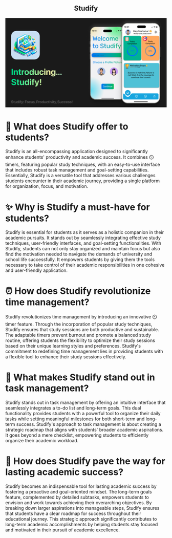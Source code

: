 <div align="center">
  <h2>Studify</h2>
</div>

<p align="center">
  <img src="ReadmeAssets/Studify_banner.png" alt="Studify Banner">
</p>
<div align="left">
  <h1>🚀 What does Studify offer to students?</h1>
  <p align="left">
    Studify is an all-encompassing application designed to significantly enhance students' productivity and academic success. It combines ⏲️ timers, featuring popular study techniques, with an easy-to-use interface that includes robust task management and goal-setting capabilities. Essentially, Studify is a versatile tool that addresses various challenges students encounter in their academic journey, providing a single platform for organization, focus, and motivation.
  </p>
</div>

<div align="left">
  <h1>✨ Why is Studify a must-have for students?</h1>
  <p align="left">
    Studify is essential for students as it serves as a holistic companion in their academic pursuits. It stands out by seamlessly integrating effective study techniques, user-friendly interfaces, and goal-setting functionalities. With Studify, students can not only stay organized and maintain focus but also find the motivation needed to navigate the demands of university and school life successfully. It empowers students by giving them the tools necessary to take control of their academic responsibilities in one cohesive and user-friendly application.
  </p>
</div>

<div align="left">
  <h1>⏰ How does Studify revolutionize time management?</h1>
  <p align="left">
    Studify revolutionizes time management by introducing an innovative ⏲️ timer feature. Through the incorporation of popular study techniques, Studify ensures that study sessions are both productive and sustainable. The adaptable timers prevent burnout and promote a balanced study routine, offering students the flexibility to optimize their study sessions based on their unique learning styles and preferences. Studify's commitment to redefining time management lies in providing students with a flexible tool to enhance their study sessions effectively.
  </p>
</div>

<div align="left">
  <h1>📅 What makes Studify stand out in task management?</h1>
  <p align="left">
    Studify stands out in task management by offering an intuitive interface that seamlessly integrates a to-do list and long-term goals. This dual functionality provides students with a powerful tool to organize their daily tasks while setting meaningful milestones for both short-term and long-term success. Studify's approach to task management is about creating a strategic roadmap that aligns with students' broader academic aspirations. It goes beyond a mere checklist, empowering students to efficiently organize their academic workload.
  </p>
</div>

<div align="left">
  <h1>🌟 How does Studify pave the way for lasting academic success?</h1>
  <p align="left">
    Studify becomes an indispensable tool for lasting academic success by fostering a proactive and goal-oriented mindset. The long-term goals feature, complemented by detailed subtasks, empowers students to envision and work towards achieving their overarching objectives. By breaking down larger aspirations into manageable steps, Studify ensures that students have a clear roadmap for success throughout their educational journey. This strategic approach significantly contributes to long-term academic accomplishments by helping students stay focused and motivated in their pursuit of academic excellence.
  </p>
</div>

